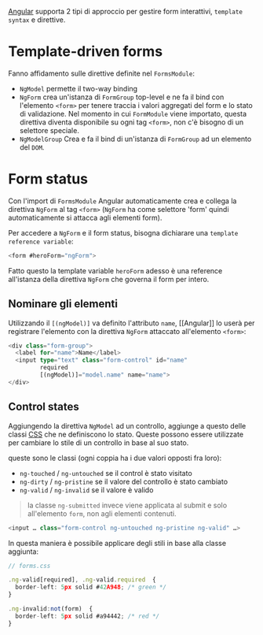 [Angular](Angular) supporta 2 tipi di approccio per gestire form interattivi, `template syntax` e direttive.

# Template-driven forms

Fanno affidamento sulle direttive definite nel `FormsModule`:

- `NgModel` permette il two-way binding
- `NgForm` crea un'istanza di `FormGroup` top-level e ne fa il bind con l'elemento `<form>` per tenere traccia i valori aggregati del form e lo stato di validazione. Nel momento in cui `FormModule` viene importato, questa direttiva diventa disponibile su ogni tag `<form>`, non c'è bisogno di un selettore speciale.
- `NgModelGroup` Crea e fa il bind di un'istanza di `FormGroup` ad un elemento del `DOM`.

# Form status

Con l'import di `FormsModule` Angular automaticamente crea e collega la direttiva `NgForm` al tag `<form>` (`NgForm` ha come selettore 'form' quindi automaticamente si attacca agli elementi form).

Per accedere a `NgForm` e il form status, bisogna dichiarare una `template reference variable`:

```ts
<form #heroForm="ngForm">
```

Fatto questo la template variable `heroForm` adesso è una reference all'istanza della direttiva `NgForm` che governa il form per intero.

## Nominare gli elementi

Utilizzando il `[(ngModel)]` va definito l'attributo `name`, [[Angular]] lo userà per registrare l'elemento con la direttiva `NgForm` attaccato all'elemento `<form>`:

```ts
<div class="form-group">
  <label for="name">Name</label>
  <input type="text" class="form-control" id="name"
         required
         [(ngModel)]="model.name" name="name">
</div>
```

## Control states

Aggiungendo la direttiva `NgModel` ad un controllo, aggiunge a questo delle classi [CSS](CSS) che ne definiscono lo stato. Queste possono essere utilizzate per cambiare lo stile di un controllo in base al suo stato.

queste sono le classi (ogni coppia ha i due valori opposti fra loro):

- `ng-touched` / `ng-untouched` se il control è stato visitato
- `ng-dirty` / `ng-pristine` se il valore del controllo è stato cambiato
- `ng-valid` / `ng-invalid` se il valore è valido

>la classe `ng-submitted` invece viene applicata al submit e solo all'elemento `form`, non agli elementi contenuti.

```ts
<input … class="form-control ng-untouched ng-pristine ng-valid" …>
```

In questa maniera è possibile applicare degli stili in base alla classe aggiunta:

```ts
// forms.css 

.ng-valid[required], .ng-valid.required  {
  border-left: 5px solid #42A948; /* green */
}

.ng-invalid:not(form)  {
  border-left: 5px solid #a94442; /* red */
}
```

